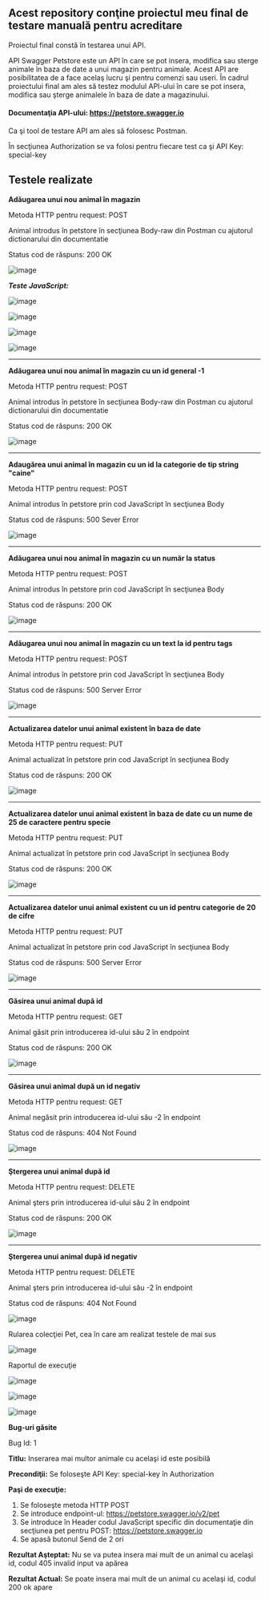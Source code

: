 ## Acest repository conţine proiectul meu final de testare manuală pentru acreditare

Proiectul final constă în testarea unui API. 

API Swagger Petstore este un API în care se pot insera, modifica sau sterge animale în baza de date a unui magazin pentru animale. Acest API are posibilitatea de a face acelaş lucru şi pentru comenzi sau useri. În cadrul proiectului final am ales să testez modulul API-ului în care se pot insera, modifica sau şterge animalele în baza de date a magazinului.

 #### Documentaţia API-ului: https://petstore.swagger.io

Ca şi tool de testare API am ales să folosesc Postman.

În secţiunea Authorization se va folosi pentru fiecare test ca şi API Key: special-key

## Testele realizate

**Adăugarea unui nou animal în magazin**

Metoda HTTP pentru request: POST

Animal introdus în petstore în secţiunea Body-raw din Postman cu ajutorul dictionarului din documentatie 

Status cod de răspuns: 200 OK

![image](https://github.com/BirtasAdrian/Testare-Manuala-Proiect-Final-Acreditare/assets/90641668/33032aea-1fe3-45a1-9aa4-27790c1f7b5a)

***Teste JavaScript:***

![image](https://github.com/BirtasAdrian/Testare-Manuala-Proiect-Final-Acreditare/assets/90641668/396a9636-c894-4b71-8c06-6c7ff74212f1)

![image](https://github.com/BirtasAdrian/Testare-Manuala-Proiect-Final-Acreditare/assets/90641668/1ffc3cac-9d26-4cd1-94e8-3859f9804e15)

![image](https://github.com/BirtasAdrian/Testare-Manuala-Proiect-Final-Acreditare/assets/90641668/91c88cf2-2a57-43fe-8160-51a7fb190a19)

![image](https://github.com/BirtasAdrian/Testare-Manuala-Proiect-Final-Acreditare/assets/90641668/d0fb3091-7c20-4838-8cc3-64c83c7659a9)


-----------------------------------------

**Adăugarea unui nou animal în magazin cu un id general -1**

Metoda HTTP pentru request: POST

Animal introdus în petstore în secţiunea Body-raw din Postman cu ajutorul dictionarului din documentatie 

Status cod de răspuns: 200 OK

![image](https://github.com/BirtasAdrian/Testare-Manuala-Proiect-Final-Acreditare/assets/90641668/b9ef2657-b8f3-4197-8697-cf5b3b060079)

-----------------------------------------
**Adaugărea unui animal în magazin cu un id la categorie de tip string "caine"**

Metoda HTTP pentru request: POST

Animal introdus în petstore prin cod JavaScript în secţiunea Body

Status cod de răspuns: 500 Sever Error

![image](https://github.com/BirtasAdrian/Testare-Manuala-Proiect-Final-Acreditare/assets/90641668/d754f0e7-4482-4fe7-9ccd-9e92fb924ef6)

-----------------------------------------

**Adăugarea unui nou animal în magazin cu un număr la status**

Metoda HTTP pentru request: POST

Animal introdus în petstore prin cod JavaScript în secţiunea Body

Status cod de răspuns: 200 OK

![image](https://github.com/BirtasAdrian/Testare-Manuala-Proiect-Final-Acreditare/assets/90641668/90fe25ce-00bb-44fd-afeb-2d54c66bfce5)

-----------------------------------------

**Adăugarea unui nou animal în magazin cu un text la id pentru tags**

Metoda HTTP pentru request: POST

Animal introdus în petstore prin cod JavaScript în secţiunea Body

Status cod de răspuns: 500 Server Error

![image](https://github.com/BirtasAdrian/Testare-Manuala-Proiect-Final-Acreditare/assets/90641668/07a193b9-697b-4e64-83db-bbe16b420334)

-----------------------------------------

**Actualizarea datelor unui animal existent în baza de date**

Metoda HTTP pentru request: PUT

Animal actualizat în petstore prin cod JavaScript în secţiunea Body

Status cod de răspuns: 200 OK

![image](https://github.com/BirtasAdrian/Testare-Manuala-Proiect-Final-Acreditare/assets/90641668/6f3356e1-9195-4e8e-8ff2-b5e4ae24dede)

-----------------------------------------

**Actualizarea datelor unui animal existent în baza de date cu un nume de 25 de caractere pentru specie**

Metoda HTTP pentru request: PUT

Animal actualizat în petstore prin cod JavaScript în secţiunea Body

Status cod de răspuns: 200 OK

![image](https://github.com/BirtasAdrian/Testare-Manuala-Proiect-Final-Acreditare/assets/90641668/dc06df94-2b9f-46f5-825c-7c4c7ad2fb6f)

-----------------------------------------

**Actualizarea datelor unui animal existent cu un id pentru categorie de 20 de cifre**

Metoda HTTP pentru request: PUT

Animal actualizat în petstore prin cod JavaScript în secţiunea Body

Status cod de răspuns: 500 Server Error

![image](https://github.com/BirtasAdrian/Testare-Manuala-Proiect-Final-Acreditare/assets/90641668/7f832a86-70e8-4278-900d-9f5ee85b1e04)

-----------------------------------------

**Găsirea unui animal după id**

Metoda HTTP pentru request: GET

Animal găsit prin introducerea id-ului său 2 în endpoint

Status cod de răspuns: 200 OK

![image](https://github.com/BirtasAdrian/Testare-Manuala-Proiect-Final-Acreditare/assets/90641668/c332c912-2234-477e-ba3a-5c9e69548610)

-----------------------------------------

**Găsirea unui animal după un id negativ**

Metoda HTTP pentru request: GET

Animal negăsit prin introducerea id-ului său -2 în endpoint

Status cod de răspuns: 404 Not Found

![image](https://github.com/BirtasAdrian/Testare-Manuala-Proiect-Final-Acreditare/assets/90641668/a36858dc-93d3-4b6a-94c6-b7727d69bca0)

-----------------------------------------

**Ştergerea unui animal după id**

Metoda HTTP pentru request: DELETE

Animal şters prin introducerea id-ului său 2 în endpoint

Status cod de răspuns: 200 OK

![image](https://github.com/BirtasAdrian/Testare-Manuala-Proiect-Final-Acreditare/assets/90641668/b142f473-8021-461b-960e-b801d8828b65)

-----------------------------------------

**Ştergerea unui animal după id negativ**

Metoda HTTP pentru request: DELETE

Animal şters prin introducerea id-ului său -2 în endpoint

Status cod de răspuns: 404 Not Found

![image](https://github.com/BirtasAdrian/Testare-Manuala-Proiect-Final-Acreditare/assets/90641668/3752c286-c300-48a1-8f22-6dc1150c8976)


Rularea colecţiei Pet, cea în care am realizat testele de mai sus

![image](https://github.com/BirtasAdrian/Testare-Manuala-Proiect-Final-Acreditare/assets/90641668/ebd8ce82-10f6-4d09-b95f-e2967970969c)

Raportul de execuţie 

![image](https://github.com/BirtasAdrian/Testare-Manuala-Proiect-Final-Acreditare/assets/90641668/031d6306-cccb-494f-91b0-7004a58d4d7e)

![image](https://github.com/BirtasAdrian/Testare-Manuala-Proiect-Final-Acreditare/assets/90641668/4c74b96a-ab8f-4736-b85d-199aded2e51f)

![image](https://github.com/BirtasAdrian/Testare-Manuala-Proiect-Final-Acreditare/assets/90641668/9e65c3af-f1bb-437b-bbe8-334b0c14934d)


**Bug-uri găsite**

Bug Id: 1

**Titlu:** Inserarea mai multor animale cu acelaşi id este posibilă

**Precondiţii:** Se foloseşte API Key: special-key în Authorization

**Paşi de execuţie:**
1. Se foloseşte metoda HTTP POST
2. Se introduce endpoint-ul: https://petstore.swagger.io/v2/pet
3. Se introduce în Header codul JavaScript specific din documentaţie din secţiunea pet pentru POST:
https://petstore.swagger.io
4. Se apasă butonul Send de 2 ori

**Rezultat Aşteptat:**
Nu se va putea insera mai mult de un animal cu acelaşi id, codul 405 invalid input va apărea

**Rezultat Actual:**
Se poate insera mai mult de un animal cu acelaşi id, codul 200 ok apare


